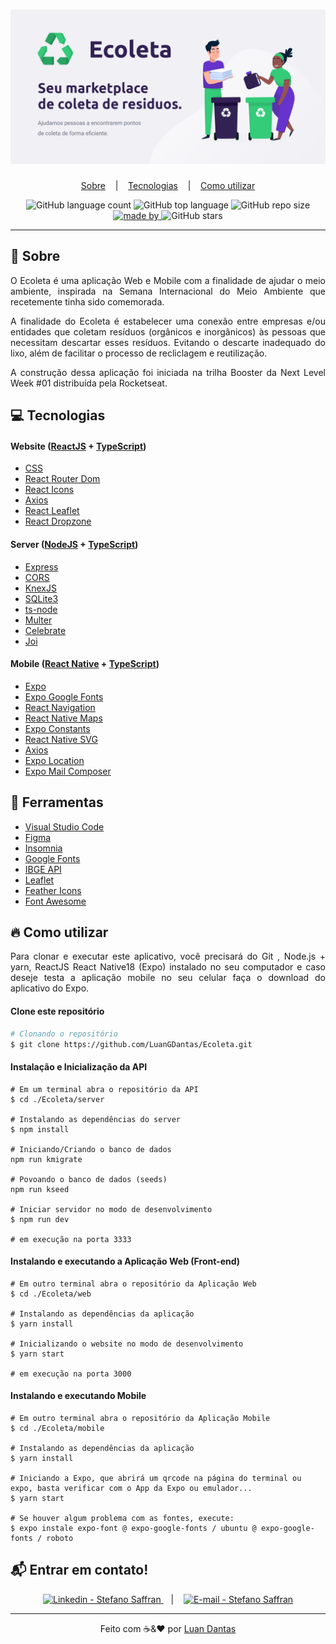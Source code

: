 # ![](https://github.com/LuanGDantas/Ecoleta/blob/master/assets/banner.png "Banner ecoleta")

<p align="center"'>
  <a href="#-sobre">Sobre</a>
  &nbsp;&nbsp;&nbsp;|&nbsp;&nbsp;&nbsp;   
  <a href="#-tecnologias">Tecnologias</a>
  &nbsp;&nbsp;&nbsp;|&nbsp;&nbsp;&nbsp;   
  <a href="#-como-utilizar">Como utilizar</a> 
</p>
                  
<p align="center"'>
  <img alt="GitHub language count" src="https://img.shields.io/github/languages/count/LuanGDantas/Ecoleta?color=%20purple">
  <img alt="GitHub top language" src="https://img.shields.io/github/languages/top/LuanGDantas/Ecoleta?color=purple">
  <img alt="GitHub repo size" src="https://img.shields.io/github/repo-size/LuanGDantas/Ecoleta?color=purple">
  <a href="https://www.linkedin.com/in/luan-guilherme-dantas-3a57a3130/ ">
    <img alt="made by" src="https://img.shields.io/badge/made%20by-LuanGDantas-purple"> 
  </a>
  <img alt="GitHub stars" src="https://img.shields.io/github/stars/LuanGDantas/Ecoleta?style=social">
</p>

***

## 🔖 Sobre
<p align="justify"'>
O Ecoleta é uma aplicação Web e Mobile com a finalidade de ajudar o meio ambiente, inspirada na Semana Internacional do Meio Ambiente que recetemente tinha sido comemorada.
</p> 
<p align="justify"'>                   
A finalidade do Ecoleta é estabelecer uma conexão entre empresas e/ou entidades que coletam resíduos (orgânicos e inorgânicos) às pessoas que necessitam descartar esses resíduos. Evitando o descarte inadequado do lixo, além de facilitar o processo de recliclagem e reutilização.
</p>  
<p align="justify"'>                             
A construção dessa aplicação foi iniciada na trilha Booster da Next Level Week #01 distribuída pela Rocketseat.
</p>  
                   
## 💻 Tecnologias
#### Website ([ReactJS][1] + [TypeScript][2])
- [CSS][3]
- [React Router Dom][4]
- [React Icons][5]
- [Axios][6]
- [React Leaflet][7]
- [React Dropzone][8]
#### Server ([NodeJS][9] + [TypeScript][2])
- [Express][10]
- [CORS][11]
- [KnexJS][12]
- [SQLite3][13]
- [ts-node][14]
- [Multer][15]
- [Celebrate][16]
- [Joi][17]
#### Mobile ([React Native][18] + [TypeScript][2])
- [Expo][19]
- [Expo Google Fonts][20]
- [React Navigation][21]
- [React Native Maps][22]
- [Expo Constants][23]
- [React Native SVG][24]
- [Axios][25]
- [Expo Location][26]
- [Expo Mail Composer][27]
## 🔨 Ferramentas
- [Visual Studio Code][28]
- [Figma][29]
- [Insomnia][30]
- [Google Fonts][31]
- [IBGE API][32]
- [Leaflet][33]
- [Feather Icons][34]
- [Font Awesome][35]

## 🔥 Como utilizar
<p align="justify"'>
Para clonar e executar este aplicativo, você precisará do Git , Node.js + yarn, ReactJS React Native18 (Expo) instalado no seu computador e caso deseje testa a aplicação mobile no seu celular faça o download do aplicativo do Expo.
</p>

#### Clone este repositório
```bash
# Clonando o repositório
$ git clone https://github.com/LuanGDantas/Ecoleta.git
```
#### Instalação e Inicialização da API
~~~shell
# Em um terminal abra o repositório da API 
$ cd ./Ecoleta/server

# Instalando as dependências do server
$ npm install

# Iniciando/Criando o banco de dados
npm run kmigrate

# Povoando o banco de dados (seeds)
npm run kseed

# Iniciar servidor no modo de desenvolvimento
$ npm run dev

# em execução na porta 3333
~~~
#### Instalando e executando a Aplicação Web (Front-end)
~~~shell
# Em outro terminal abra o repositório da Aplicação Web 
$ cd ./Ecoleta/web

# Instalando as dependências da aplicação
$ yarn install

# Inicializando o website no modo de desenvolvimento
$ yarn start

# em execução na porta 3000
~~~
#### Instalando e executando Mobile
~~~shell
# Em outro terminal abra o repositório da Aplicação Mobile
$ cd ./Ecoleta/mobile

# Instalando as dependências da aplicação
$ yarn install

# Iniciando a Expo, que abrirá um qrcode na página do terminal ou expo, basta verificar com o App da Expo ou emulador...
$ yarn start
 
# Se houver algum problema com as fontes, execute:
$ expo instale expo-font @ expo-google-fonts / ubuntu @ expo-google-fonts / roboto
~~~

## 📬 Entrar em contato!
<p align="center"'>
  <a href="https://www.linkedin.com/in/luan-guilherme-dantas-3a57a3130/" rel="nofollow">
    <img alt="Linkedin - Stefano Saffran" src="https://camo.githubusercontent.com/5a189abd87746872a77aaa7404a3748ad8585d5c/68747470733a2f2f696d672e736869656c64732e696f2f62616467652f4c696e6b6564696e2d2d2532334638393532443f7374796c653d736f6369616c266c6f676f3d6c696e6b6564696e" data-canonical-src="https://img.shields.io/badge/Linkedin--%23F8952D?style=social&amp;logo=linkedin" style="max-width:100%;">
  </a>
  &nbsp;&nbsp;&nbsp;|&nbsp;&nbsp;&nbsp;  
  <a href="guilherme.luan2012@gmail.com">
    <img alt="E-mail - Stefano Saffran" src="https://camo.githubusercontent.com/0d6b8470c85771ff00c3d4449aac198c05e2e72a/68747470733a2f2f696d672e736869656c64732e696f2f62616467652f456d61696c2d2d2532334638393532443f7374796c653d736f6369616c266c6f676f3d676d61696c" data-canonical-src="https://img.shields.io/badge/Email--%23F8952D?style=social&amp;logo=gmail" style="max-width:100%;">
</a>
</p>

***

<p align="center"'>
Feito com ☕&❤️ por <a href="https://www.linkedin.com/in/luan-guilherme-dantas-3a57a3130/">Luan Dantas</a>
</p>


[1]: https://pt-br.reactjs.org/
[2]: https://www.typescriptlang.org/
[3]: https://developer.mozilla.org/pt-BR/docs/Web/CSS
[4]: https://reacttraining.com/react-router/web/guides/quick-start
[5]: https://github.com/react-icons/react-icons
[6]: https://github.com/axios/axios
[7]: https://react-leaflet.js.org/
[8]: https://github.com/react-dropzone/react-dropzone
[9]: https://nodejs.org/en/
[10]: https://expressjs.com/pt-br/
[11]: https://expressjs.com/en/resources/middleware/cors.html
[12]: https://knexjs.org/
[13]: https://github.com/mapbox/node-sqlite3
[14]: https://github.com/TypeStrong/ts-node
[15]: https://github.com/expressjs/multer
[16]: https://github.com/arb/celebrate
[17]: https://github.com/hapijs/joi
[18]: https://www.reactnative.com/
[19]: https://expo.io/
[20]: https://github.com/expo/google-fonts
[21]: https://reactnavigation.org/
[22]: https://github.com/react-native-community/react-native-maps
[23]: https://docs.expo.io/versions/latest/sdk/constants/
[24]: https://github.com/react-native-community/react-native-svg
[25]: https://github.com/axios/axios
[26]: https://docs.expo.io/versions/latest/sdk/location/
[27]: https://docs.expo.io/versions/latest/sdk/mail-composer/
[28]: https://code.visualstudio.com/
[29]: https://www.figma.com/
[30]: https://insomnia.rest/
[31]: https://fonts.google.com/
[32]: https://servicodados.ibge.gov.br/api/docs/localidades?versao=1
[33]: https://leafletjs.com/
[34]: https://feathericons.com/
[35]: https://fontawesome.com/
[36]: https://yarnpkg.com/
[37]: https://www.npmjs.com/

